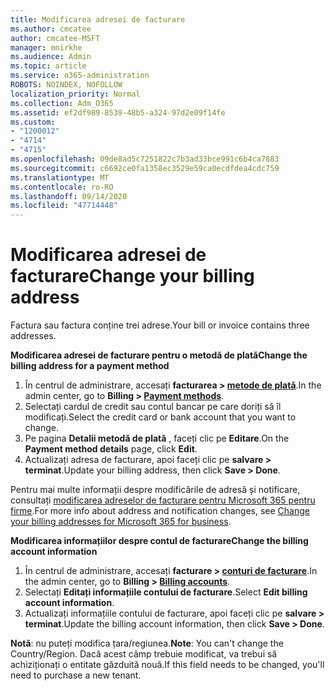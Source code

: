 ```yaml
---
title: Modificarea adresei de facturare
ms.author: cmcatee
author: cmcatee-MSFT
manager: mnirkhe
ms.audience: Admin
ms.topic: article
ms.service: o365-administration
ROBOTS: NOINDEX, NOFOLLOW
localization_priority: Normal
ms.collection: Adm_O365
ms.assetid: ef2df989-8539-48b5-a324-97d2e09f14fe
ms.custom:
- "1200012"
- "4714"
- "4715"
ms.openlocfilehash: 09de8ad5c7251822c7b3ad33bce991c6b4ca7883
ms.sourcegitcommit: c6692ce0fa1358ec3529e59ca0ecdfdea4cdc759
ms.translationtype: MT
ms.contentlocale: ro-RO
ms.lasthandoff: 09/14/2020
ms.locfileid: "47714448"
---
```

# <a name="change-your-billing-address"></a><span data-ttu-id="99218-102">Modificarea adresei de facturare</span><span class="sxs-lookup"><span data-stu-id="99218-102">Change your billing address</span></span>

<span data-ttu-id="99218-103">Factura sau factura conține trei adrese.</span><span class="sxs-lookup"><span data-stu-id="99218-103">Your bill or invoice contains three addresses.</span></span>

<span data-ttu-id="99218-104">**Modificarea adresei de facturare pentru o metodă de plată**</span><span class="sxs-lookup"><span data-stu-id="99218-104">**Change the billing address for a payment method**</span></span>

1. <span data-ttu-id="99218-105">În centrul de administrare, accesați **facturarea > [metode de plată](https://go.microsoft.com/fwlink/p/?linkid=2018806)**.</span><span class="sxs-lookup"><span data-stu-id="99218-105">In the admin center, go to **Billing > [Payment methods](https://go.microsoft.com/fwlink/p/?linkid=2018806)**.</span></span>
2. <span data-ttu-id="99218-106">Selectați cardul de credit sau contul bancar pe care doriți să îl modificați.</span><span class="sxs-lookup"><span data-stu-id="99218-106">Select the credit card or bank account that you want to change.</span></span>
3. <span data-ttu-id="99218-107">Pe pagina **Detalii metodă de plată** , faceți clic pe **Editare**.</span><span class="sxs-lookup"><span data-stu-id="99218-107">On the **Payment method details** page, click **Edit**.</span></span>
4. <span data-ttu-id="99218-108">Actualizați adresa de facturare, apoi faceți clic pe **salvare > terminat**.</span><span class="sxs-lookup"><span data-stu-id="99218-108">Update your billing address, then click **Save > Done**.</span></span>

<span data-ttu-id="99218-109">Pentru mai multe informații despre modificările de adresă și notificare, consultați [modificarea adreselor de facturare pentru Microsoft 365 pentru firme](https://docs.microsoft.com/microsoft-365/commerce/billing-and-payments/change-your-billing-addresses?view=o365-worldwide).</span><span class="sxs-lookup"><span data-stu-id="99218-109">For more info about address and notification changes, see [Change your billing addresses for Microsoft 365 for business](https://docs.microsoft.com/microsoft-365/commerce/billing-and-payments/change-your-billing-addresses?view=o365-worldwide).</span></span>

<span data-ttu-id="99218-110">**Modificarea informațiilor despre contul de facturare**</span><span class="sxs-lookup"><span data-stu-id="99218-110">**Change the billing account information**</span></span>

1. <span data-ttu-id="99218-111">În centrul de administrare, accesați **facturare > [conturi de facturare](https://admin.microsoft.com/Adminportal/Home?source=applauncher#/BillingAccounts/billing-accounts)**.</span><span class="sxs-lookup"><span data-stu-id="99218-111">In the admin center, go to **Billing > [Billing accounts](https://admin.microsoft.com/Adminportal/Home?source=applauncher#/BillingAccounts/billing-accounts)**.</span></span>
2. <span data-ttu-id="99218-112">Selectați **Editați informațiile contului de facturare**.</span><span class="sxs-lookup"><span data-stu-id="99218-112">Select **Edit billing account information**.</span></span>
3. <span data-ttu-id="99218-113">Actualizați informațiile contului de facturare, apoi faceți clic pe **salvare > terminat**.</span><span class="sxs-lookup"><span data-stu-id="99218-113">Update the billing account information, then click **Save > Done**.</span></span>

<span data-ttu-id="99218-114">**Notă**: nu puteți modifica țara/regiunea.</span><span class="sxs-lookup"><span data-stu-id="99218-114">**Note**: You can't change the Country/Region.</span></span> <span data-ttu-id="99218-115">Dacă acest câmp trebuie modificat, va trebui să achiziționați o entitate găzduită nouă.</span><span class="sxs-lookup"><span data-stu-id="99218-115">If this field needs to be changed, you'll need to purchase a new tenant.</span></span>
